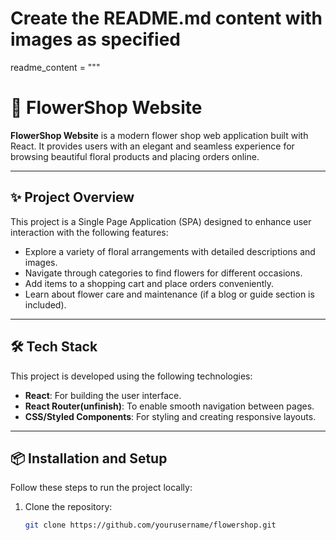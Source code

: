 # Create the README.md content with images as specified
readme_content = """
# 🌸 FlowerShop Website

**FlowerShop Website** is a modern flower shop web application built with React. It provides users with an elegant and seamless experience for browsing beautiful floral products and placing orders online.

---

## ✨ Project Overview

This project is a Single Page Application (SPA) designed to enhance user interaction with the following features:

- Explore a variety of floral arrangements with detailed descriptions and images.
- Navigate through categories to find flowers for different occasions.
- Add items to a shopping cart and place orders conveniently.
- Learn about flower care and maintenance (if a blog or guide section is included).

---

## 🛠️ Tech Stack

This project is developed using the following technologies:

- **React**: For building the user interface.
- **React Router(unfinish)**: To enable smooth navigation between pages.
- **CSS/Styled Components**: For styling and creating responsive layouts.

---

## 📦 Installation and Setup

Follow these steps to run the project locally:

1. Clone the repository:
   ```bash
   git clone https://github.com/yourusername/flowershop.git

